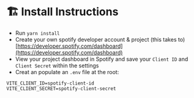 # 🏗️ Install Instructions

- Run `yarn install`
- Create your own spotify developer account & project (this takes to) [https://developer.spotify.com/dashboard](https://developer.spotify.com/dashboard)
- View your project dashboard in Spotify and save your `Client ID` and `Client Secret` within the settings
- Creat an populate an `.env` file at the root:

```env
VITE_CLIENT_ID=spotify-client-id
VITE_CLIENT_SECRET=spotify-client-secret
```